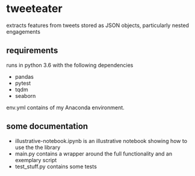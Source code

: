 # tweeteater
extracts features from tweets stored as JSON objects, particularly nested engagements

## requirements
runs in python 3.6 with the following dependencies 
- pandas 
- pytest 
- tqdm 
- seaborn

env.yml contains of my Anaconda environment.

## some documentation

- illustrative-notebook.ipynb is an illustrative notebook showing how to use the the library
- main.py contains a wrapper around the full functionality and an exemplary script
- test_stuff.py contains some tests
